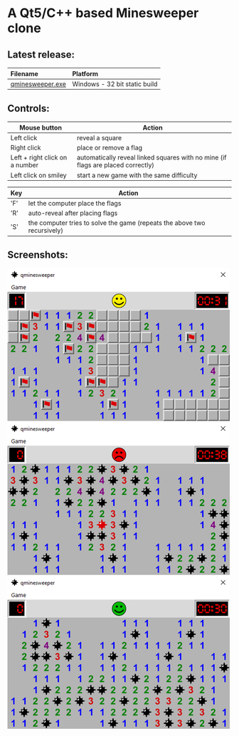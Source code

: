 A Qt5/C++ based Minesweeper clone
=================================

Latest release:
---------------
|Filename|Platform|
|:---|:---|
|[qminesweeper.exe](https://github.com/q-g-j/qminesweeper/releases/download/latest/qminesweeper.exe)|Windows - 32 bit static build||

Controls:
---------

|Mouse button|Action|
|-|-|
|Left click|reveal a square|
|Right click|place or remove a flag|
|Left + right click on a number|automatically reveal linked squares with no mine (if flags are placed correctly) |
|Left click on smiley|start a new game with the same difficulty|

|Key|Action|
|-|-|
|'F'|let the computer place the flags|
|'R'|auto-reveal after placing flags|
|'S'|the computer tries to solve the game (repeats the above two recursively)|

Screenshots:
-----------

<img src="https://github.com/q-g-j/qminesweeper/raw/master/screenshots/screenshot_game.png" width="500">

<img src="https://github.com/q-g-j/qminesweeper/raw/master/screenshots/screenshot_lost.png" width="500">

<img src="https://github.com/q-g-j/qminesweeper/raw/master/screenshots/screenshot_won.png" width="500">
